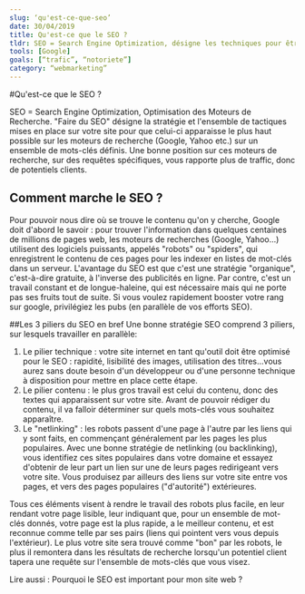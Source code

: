 ```yaml
---
slug: ‘qu'est-ce-que-seo’
date: 30/04/2019
title: Qu'est-ce que le SEO ? 
tldr: SEO = Search Engine Optimization, désigne les techniques pour être mieux référencés sur les moteurs de recherche web
tools: [Google]
goals: [“trafic”, “notoriete”]
category: “webmarketing”
---
```

#Qu'est-ce que le SEO ? 

SEO = Search Engine Optimization, Optimisation des Moteurs de Recherche. "Faire du SEO" désigne la stratégie et l'ensemble de tactiques mises en place sur votre site pour que celui-ci apparaisse le plus haut possible sur les moteurs de recherche (Google, Yahoo etc.) sur un ensemble de mots-clés définis. 
Une bonne position sur ces moteurs de recherche, sur des requêtes spécifiques, vous rapporte plus de traffic, donc de potentiels clients.

## Comment marche le SEO ? 
Pour pouvoir nous dire où se trouve le contenu qu'on y cherche, Google doit d'abord le savoir : pour trouver l'information dans quelques centaines de millions de pages web, les moteurs de recherches (Google, Yahoo...) utilisent des logiciels puissants, appelés "robots" ou "spiders", qui enregistrent le contenu de ces pages pour les indexer en listes de mot-clés dans un serveur. 
L'avantage du SEO est que c'est une stratégie "organique", c'est-à-dire gratuite, à l'inverse des publicités en ligne. Par contre, c'est un travail constant et de longue-haleine, qui est nécessaire mais qui ne porte pas ses fruits tout de suite. Si vous voulez rapidement booster votre rang sur google, privilégiez les pubs (en parallèle de vos efforts SEO).

##Les 3 piliers du SEO en bref
Une bonne stratégie SEO comprend 3 piliers, sur lesquels travailler en parallèle: 
1. Le pilier technique : votre site internet en tant qu'outil doit être optimisé pour le SEO : rapidité, lisibilité des images, utilisation des titres...vous aurez sans doute besoin d'un développeur ou d'une personne technique à disposition pour mettre en place cette étape.
2. Le pilier contenu : le plus gros travail est celui du contenu, donc des textes qui apparaissent sur votre site. Avant de pouvoir rédiger du contenu, il va falloir déterminer sur quels mots-clés vous souhaitez apparaître.
3. Le "netlinking" : les robots passent d'une page à l'autre par les liens qui y sont faits, en commençant généralement par les pages les plus populaires. Avec une bonne stratégie de netlinking (ou backlinking), vous identifiez ces sites populaires dans votre domaine et essayez d'obtenir de leur part un lien sur une de leurs pages redirigeant vers votre site. Vous produisez par ailleurs des liens sur votre site entre vos pages, et vers des pages populaires ("d'autorité") extérieures. 

Tous ces éléments visent à rendre le travail des robots plus facile, en leur rendant votre page lisible, leur indiquant que, pour un ensemble de mot-clés donnés, votre page est la plus rapide, a le meilleur contenu, et est reconnue comme telle par ses pairs (liens qui pointent vers vous depuis l'extérieur). 
Le plus votre site sera trouvé comme "bon" par les robots, le plus il remontera dans les résultats de recherche lorsqu'un potentiel client tapera une requête sur l'ensemble de mots-clés que vous visez.

Lire aussi : 
Pourquoi le SEO est important pour mon site web ? 
